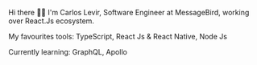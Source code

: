 Hi there 👋🏻
I'm Carlos Levir, Software Engineer at MessageBird, working over React.Js ecosystem.

My favourites tools:  TypeScript,  React Js & React Native,  Node Js

Currently learning:  GraphQL,  Apollo


